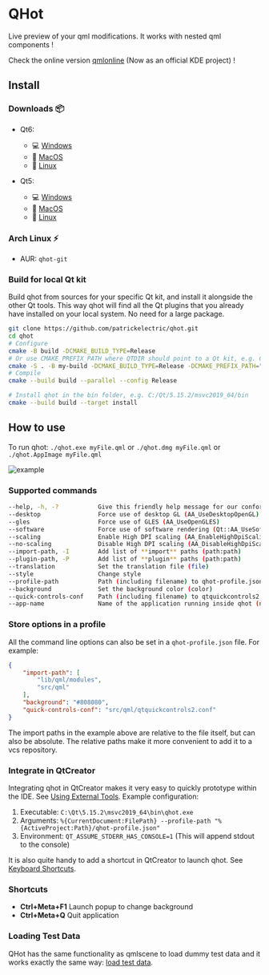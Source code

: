 # QHot

Live preview of your qml modifications. It works with nested qml components !

Check the online version [qmlonline](https://patrickelectric.work/qmlonline/) (Now as an official KDE project) !

## Install

### Downloads :package:

- Qt6:
  - :computer: [Windows](https://github.com/patrickelectric/qhot/releases/download/qt6-1.0.0/qhot-Windows.zip)
  - :apple: [MacOS](https://github.com/patrickelectric/qhot/releases/download/qt6-1.0.0/qhot.dmg)
  - :penguin: [Linux](https://github.com/patrickelectric/qhot/releases/download/qt6-1.0.0/qhot.AppImage)

- Qt5:
  - :computer: [Windows](https://github.com/patrickelectric/qhot/releases/download/qt5-1.0.0/qhot_release.zip)
  - :apple: [MacOS](https://github.com/patrickelectric/qhot/releases/download/qt5-1.0.0/qhot.dmg)
  - :penguin: [Linux](https://github.com/patrickelectric/qhot/releases/download/qt5-1.0.0/qhot.AppImage)

### Arch Linux :zap:

- AUR: `qhot-git`

### Build for local Qt kit

Build qhot from sources for your specific Qt kit, and install it alongside the
other Qt tools. This way qhot will find all the Qt plugins that you already
have installed on your local system. No need for a large package.

```sh
git clone https://github.com/patrickelectric/qhot.git
cd qhot
# Configure
cmake -B build -DCMAKE_BUILD_TYPE=Release
# Or use CMAKE_PREFIX_PATH where QTDIR should point to a Qt kit, e.g. C:/Qt/5.15.2/msvc2019_64
cmake -S . -B my-build -DCMAKE_BUILD_TYPE=Release -DCMAKE_PREFIX_PATH="$Env:QTDIR"
# Compile
cmake --build build --parallel --config Release

# Install qhot in the bin folder, e.g. C:/Qt/5.15.2/msvc2019_64/bin
cmake --build build --target install
```

## How to use

To run qhot:
  `./qhot.exe myFile.qml` or `./qhot.dmg myFile.qml` or `./qhot.AppImage myFile.qml`

![example](/doc/example.gif)

### Supported commands

```sh
--help, -h, -?           Give this friendly help message for our confort
--desktop                Force use of desktop GL (AA_UseDesktopOpenGL)
--gles                   Force use of GLES (AA_UseOpenGLES)
--software               Force use of software rendering (Qt::AA_UseSoftwareOpenGL)
--scaling                Enable High DPI scaling (AA_EnableHighDpiScaling)
--no-scaling             Disable High DPI scaling (AA_DisableHighDpiScaling)
--import-path, -I        Add list of **import** paths (path:path)
--plugin-path, -P        Add list of **plugin** paths (path:path)
--translation            Set the translation file (file)
--style                  Change style
--profile-path           Path (including filename) to qhot-profile.json (file)
--background             Set the background color (color)
--quick-controls-conf    Path (including filename) to qtquickcontrols2.conf (file)
--app-name               Name of the application running inside qhot (name)
```

### Store options in a profile

All the command line options can also be set in a ```qhot-profile.json``` file. For
example:

```json
{
    "import-path": [
        "lib/qml/modules",
        "src/qml"
    ],
    "background": "#808080",
    "quick-controls-conf": "src/qml/qtquickcontrols2.conf"
}
```

The import paths in the example above are relative to the file itself, but can
also be absolute. The relative paths make it more convenient to add it to a
vcs repository.

### Integrate in QtCreator

Integrating qhot in QtCreator makes it very easy to quickly prototype within
the IDE. See [Using External Tools](https://doc.qt.io/qtcreator/creator-editor-external.html).
Example configuration:

1. Executable: `C:\Qt\5.15.2\msvc2019_64\bin\qhot.exe`
2. Arguments: `%{CurrentDocument:FilePath} --profile-path "%{ActiveProject:Path}/qhot-profile.json"`
3. Environment: `QT_ASSUME_STDERR_HAS_CONSOLE=1` (This will append stdout to the console)

It is also quite handy to add a shortcut in QtCreator to launch qhot. See
[Keyboard Shortcuts](https://doc.qt.io/qtcreator/creator-keyboard-shortcuts.html).

### Shortcuts

- **Ctrl+Meta+F1** Launch popup to change background
- **Ctrl+Meta+Q** Quit application

### Loading Test Data

QHot has the same functionality as qmlscene to load dummy test data and it
works exactly the same way:
[load test data](https://doc.qt.io/qt-5/qtquick-qmlscene.html#loading-test-data).
